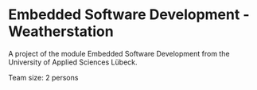 # Embedded Software Development - Weatherstation

A project of the module Embedded Software Development from the University of Applied Sciences Lübeck.

Team size: 2 persons
